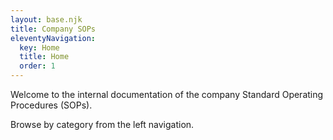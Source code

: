 ```yaml
---
layout: base.njk
title: Company SOPs
eleventyNavigation:
  key: Home
  title: Home
  order: 1
---
```


Welcome to the internal documentation of the company Standard Operating Procedures (SOPs).

Browse by category from the left navigation.